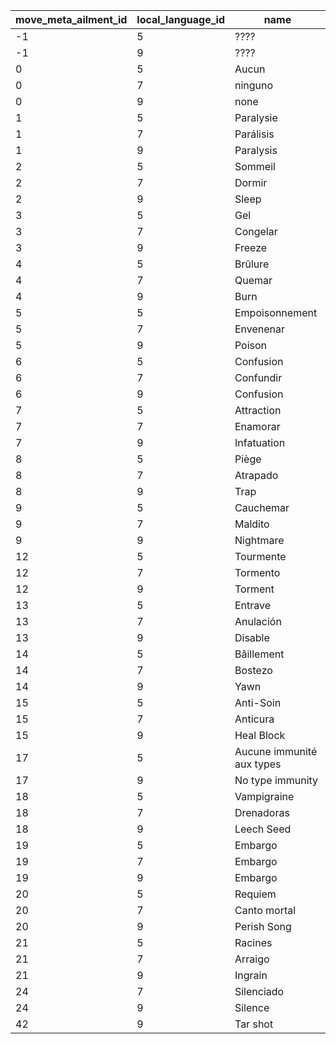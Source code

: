 | move_meta_ailment_id | local_language_id |           name            |
|----------------------|-------------------|---------------------------|
| -1                   | 5                 | ????                      |
| -1                   | 9                 | ????                      |
| 0                    | 5                 | Aucun                     |
| 0                    | 7                 | ninguno                   |
| 0                    | 9                 | none                      |
| 1                    | 5                 | Paralysie                 |
| 1                    | 7                 | Parálisis                 |
| 1                    | 9                 | Paralysis                 |
| 2                    | 5                 | Sommeil                   |
| 2                    | 7                 | Dormir                    |
| 2                    | 9                 | Sleep                     |
| 3                    | 5                 | Gel                       |
| 3                    | 7                 | Congelar                  |
| 3                    | 9                 | Freeze                    |
| 4                    | 5                 | Brûlure                   |
| 4                    | 7                 | Quemar                    |
| 4                    | 9                 | Burn                      |
| 5                    | 5                 | Empoisonnement            |
| 5                    | 7                 | Envenenar                 |
| 5                    | 9                 | Poison                    |
| 6                    | 5                 | Confusion                 |
| 6                    | 7                 | Confundir                 |
| 6                    | 9                 | Confusion                 |
| 7                    | 5                 | Attraction                |
| 7                    | 7                 | Enamorar                  |
| 7                    | 9                 | Infatuation               |
| 8                    | 5                 | Piège                     |
| 8                    | 7                 | Atrapado                  |
| 8                    | 9                 | Trap                      |
| 9                    | 5                 | Cauchemar                 |
| 9                    | 7                 | Maldito                   |
| 9                    | 9                 | Nightmare                 |
| 12                   | 5                 | Tourmente                 |
| 12                   | 7                 | Tormento                  |
| 12                   | 9                 | Torment                   |
| 13                   | 5                 | Entrave                   |
| 13                   | 7                 | Anulación                 |
| 13                   | 9                 | Disable                   |
| 14                   | 5                 | Bâillement                |
| 14                   | 7                 | Bostezo                   |
| 14                   | 9                 | Yawn                      |
| 15                   | 5                 | Anti-Soin                 |
| 15                   | 7                 | Anticura                  |
| 15                   | 9                 | Heal Block                |
| 17                   | 5                 | Aucune immunité aux types |
| 17                   | 9                 | No type immunity          |
| 18                   | 5                 | Vampigraine               |
| 18                   | 7                 | Drenadoras                |
| 18                   | 9                 | Leech Seed                |
| 19                   | 5                 | Embargo                   |
| 19                   | 7                 | Embargo                   |
| 19                   | 9                 | Embargo                   |
| 20                   | 5                 | Requiem                   |
| 20                   | 7                 | Canto mortal              |
| 20                   | 9                 | Perish Song               |
| 21                   | 5                 | Racines                   |
| 21                   | 7                 | Arraigo                   |
| 21                   | 9                 | Ingrain                   |
| 24                   | 7                 | Silenciado                |
| 24                   | 9                 | Silence                   |
| 42                   | 9                 | Tar shot                  |
